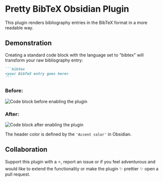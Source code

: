 # Pretty BibTeX Obsidian Plugin

This plugin renders bibliography entries in the BibTeX format in a more readable way.


## Demonstration

Creating a standard code block with the language set to "bibtex" will transform your raw bibliography entry:

~~~markdown
```bibtex
<your BibTeX entry goes here>
```
~~~

### Before:

<img src="https://media.githubusercontent.com/media/sandrofigo/obsidian-pretty-bibtex/master/imgs/before.png" alt="Code block before enabling the plugin">

### After:

<img src="https://media.githubusercontent.com/media/sandrofigo/obsidian-pretty-bibtex/master/imgs/after.png" alt="Code block after enabling the plugin">

The header color is defined by the `'Accent color'` in Obsidian.

## Collaboration
Support this plugin with a ⭐️, report an issue or if you feel adventurous and would like to extend the functionality or make the plugin ✨ prettier ✨ open a pull request.
